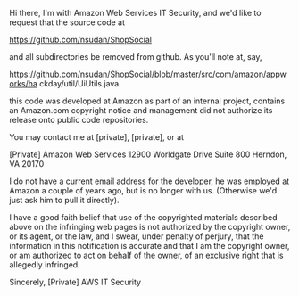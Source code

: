 Hi there, I'm with Amazon Web Services IT Security, and we'd like to
request that the source code at 

https://github.com/nsudan/ShopSocial 

and all subdirectories be removed from github. As you'll note at, say,

https://github.com/nsudan/ShopSocial/blob/master/src/com/amazon/appworks/ha
ckday/util/UiUtils.java 

this code was developed at Amazon as part of an
internal project, contains an Amazon.com copyright notice and management
did not authorize its release onto public code repositories.

You may contact me at [private], [private], or at

[Private] 
Amazon Web Services 
12900 Worldgate Drive 
Suite 800 
Herndon, VA 20170 

I do not have a current email address for the developer, he was employed
at Amazon a couple of years ago, but is no longer with us. (Otherwise we'd
just ask him to pull it directly).

I have a good faith belief that use of the copyrighted materials described
above on the infringing web pages is not authorized by the copyright
owner, or its agent, or the law,
and I swear, under penalty of perjury, that the information in this
notification is accurate and that I am the copyright owner, or am
authorized to act on behalf of the owner, of an exclusive right that is
allegedly infringed.

Sincerely,
[Private] 
AWS IT Security
